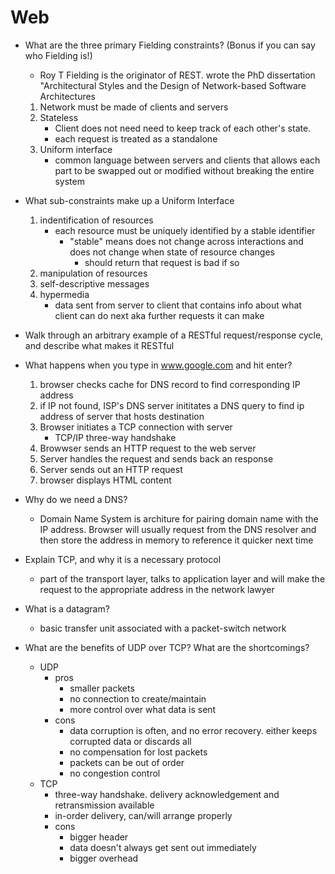 # Web

* What are the three primary Fielding constraints? (Bonus if you can say who Fielding is!)
    * Roy T Fielding is the originator of REST. wrote the PhD dissertation "Architectural Styles and the Design of Network-based Software Architectures
    1. Network must be made of clients and servers
    2. Stateless
        * Client does not need need to keep track of each other's state.
        * each request is treated as a standalone
    3. Uniform interface
        * common language between servers and clients that allows each part to be swapped out or modified without breaking the entire system
* What sub-constraints make up a Uniform Interface
    1. indentification of resources
        * each resource must be uniquely identified by a stable identifier
            * "stable" means does not change across interactions and does not change when state of resource changes
                * should return that request is bad if so
    2. manipulation of resources
    3. self-descriptive messages
    4. hypermedia
        * data sent from server to client that contains info about what client can do next aka further requests it can make
* Walk through an arbitrary example of a RESTful request/response cycle, and describe what makes it RESTful

*  What happens when you type in www.google.com and hit enter?
    1. browser checks cache for DNS record to find corresponding IP address
    2. if IP not found, ISP's DNS server inititates a DNS query to find ip address of server that hosts destination
    3. Browser initiates a TCP connection with server
        * TCP/IP three-way handshake
    4. Browwser sends an HTTP request to the web server
    5. Server handles the request and sends back an response
    6. Server sends out an HTTP request
    7. browser displays HTML content

* Why do we need a DNS?
    * Domain Name System is architure for pairing domain name with the IP address. Browser will usually request from the DNS resolver and then store the address in memory to reference it quicker next time

* Explain TCP, and why it is a necessary protocol
    * part of the transport layer, talks to application layer and will make the request to the appropriate address in the network lawyer
* What is a datagram?
    * basic transfer unit associated with a packet-switch network 
* What are the benefits of UDP over TCP? What are the shortcomings?
    * UDP
        * pros
            * smaller packets
            * no connection to create/maintain
            * more control over what data is sent
        * cons
            * data corruption is often, and no error recovery. either keeps corrupted data or discards all
            * no compensation for lost packets
            * packets can be out of order
            * no congestion control
    * TCP  
        * three-way handshake. delivery acknowledgement and retransmission available
        * in-order delivery, can/will arrange properly
        * cons
            * bigger header
            * data doesn't always get sent out immediately
            * bigger overhead